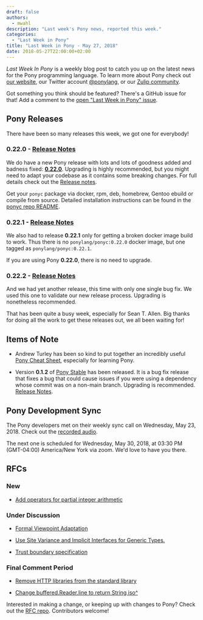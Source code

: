 ```yaml
---
draft: false
authors:
  - mwahl
description: "Last week's Pony news, reported this week."
categories:
  - "Last Week in Pony"
title: "Last Week in Pony - May 27, 2018"
date: 2018-05-27T22:00:00+02:00
---
```

_Last Week In Pony_ is a weekly blog post to catch you up on the latest news for the Pony programming language. To learn more about Pony check out [our website](https://ponylang.io), our Twitter account [@ponylang](https://twitter.com/ponylang), or our [Zulip community](https://ponylang.zulipchat.com).

Got something you think should be featured? There's a GitHub issue for that! Add a comment to the [open "Last Week in Pony" issue](https://github.com/ponylang/ponylang.github.io/issues?q=is%3Aissue+is%3Aopen+label%3Alast-week-in-pony).
<!-- more -->

## Pony Releases

There have been so many releases this week, we got one for everybody!

### 0.22.0 - [Release Notes](https://www.ponylang.io/blog/2018/05/0.22.0-released/)

We do have a new Pony release with lots and lots of goodness added and badness fixed: [**0.22.0**](https://www.ponylang.io/blog/2018/05/0.22.0-released/). Upgrading is highly recommended, but you might need to adapt your codebase as it contains some breaking changes. For full details check out the [Release notes](https://www.ponylang.io/blog/2018/05/0.22.0-released/).

Get your `ponyc` package via docker, rpm, deb, homebrew, Gentoo ebuild or compile from source. Detailed installation instructions can be found in the [ponyc repo README](https://github.com/ponylang/ponyc/blob/main/README.md).

### 0.22.1 - [Release Notes](https://www.ponylang.io/blog/2018/05/0.22.1-released/)

We also had to release **0.22.1** only for getting a broken docker image build to work. Thus there is no `ponylang/ponyc:0.22.0` docker image, but one tagged as `ponylang/ponyc:0.22.1`.

If you are using Pony **0.22.0**, there is no need to upgrade.

### 0.22.2 - [Release Notes](https://www.ponylang.io/blog/2018/05/0.22.2-released/)

And we had yet another release, this time with only one single bug fix. We used this one to validate our new release process. Upgrading is nonetheless recommended.

That has been quite a busy week, especially for Sean T. Allen. Big thanks for doing all the work to get these releases out, we all been waiting for!

## Items of Note

- Andrew Turley has been so kind to put together an incredibly useful [Pony Cheat Sheet](https://www.ponylang.io/media/cheatsheet/pony-cheat-sheet.pdf), especially for learning Pony.

- Version **0.1.2** of [Pony Stable](https://github.com/ponylang/pony-stable) has been released. It is a bug fix release that fixes a bug that could cause issues if you were using a dependency whose commit was on a non-main branch. Upgrading is recommended. [Release Notes](https://www.ponylang.io/blog/2018/05/pony-stable-0.1.2-released/).

## Pony Development Sync

The Pony developers met on their weekly sync call on Wednesday, May 23, 2018. Check out the [recorded audio](https://sync-recordings.ponylang.io/r/2018_05_23.m4a).

The next one is scheduled for Wednesday, May 30, 2018, at 03:30 PM (GMT-04:00) America/New York via zoom. We'd love to have you there.

## RFCs

### New

- [Add operators for partial integer arithmetic](https://github.com/ponylang/rfcs/pull/125)

### Under Discussion

- [Formal Viewpoint Adaptation](https://github.com/ponylang/rfcs/pull/122)

- [Use Site Variance and Implicit Interfaces for Generic Types.](https://github.com/ponylang/rfcs/pull/123)

- [Trust boundary specification](https://github.com/ponylang/rfcs/pull/124)

### Final Comment Period

- [Remove HTTP libraries from the standard library](https://github.com/ponylang/rfcs/pull/117)

- [Change buffered.Reader.line to return String iso^](https://github.com/ponylang/rfcs/pull/126)

Interested in making a change, or keeping up with changes to Pony? Check out the [RFC repo](https://github.com/ponylang/rfcs). Contributors welcome!
